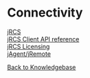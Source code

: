 # Connectivity

<PageHeader />

[jRCS](./jbase-remote-connectivity-server-(jrcs)/README.md)  
[jRCS Client API reference](./jrcs-client-api-reference/README.md)  
[jRCS Licensing](./jrcs-licensing/README.md)  
[jAgent/jRemote](./jagent/README.md)

[Back to Knowledgebase](./../README.md)

<PageFooter />
